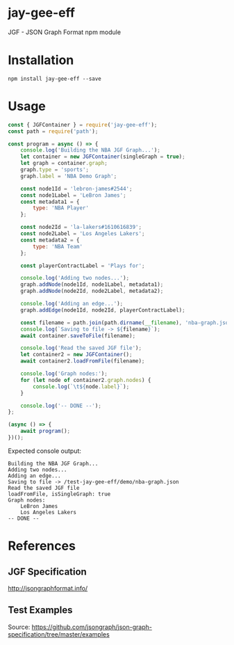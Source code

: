 # jay-gee-eff
JGF - JSON Graph Format npm module

# Installation
```
npm install jay-gee-eff --save
```

# Usage
```javascript
const { JGFContainer } = require('jay-gee-eff');
const path = require('path');

const program = async () => {
    console.log('Building the NBA JGF Graph...');
    let container = new JGFContainer(singleGraph = true);
    let graph = container.graph;
    graph.type = 'sports';
    graph.label = 'NBA Demo Graph';

    const node1Id = 'lebron-james#2544';
    const node1Label = 'LeBron James';
    const metadata1 = {
        type: 'NBA Player'
    };

    const node2Id = 'la-lakers#1610616839';
    const node2Label = 'Los Angeles Lakers';
    const metadata2 = {
        type: 'NBA Team'
    };

    const playerContractLabel = 'Plays for';

    console.log('Adding two nodes...');
    graph.addNode(node1Id, node1Label, metadata1);
    graph.addNode(node2Id, node2Label, metadata2);

    console.log('Adding an edge...');
    graph.addEdge(node1Id, node2Id, playerContractLabel);

    const filename = path.join(path.dirname(__filename), 'nba-graph.json');
    console.log(`Saving to file -> ${filename}`);
    await container.saveToFile(filename);

    console.log('Read the saved JGF file');
    let container2 = new JGFContainer();
    await container2.loadFromFile(filename);

    console.log('Graph nodes:');
    for (let node of container2.graph.nodes) {
        console.log(`\t${node.label}`);
    }

    console.log('-- DONE --');
};

(async () => {
    await program();
})();
```

Expected console output:
```
Building the NBA JGF Graph...
Adding two nodes...
Adding an edge...
Saving to file -> /test-jay-gee-eff/demo/nba-graph.json
Read the saved JGF file
loadFromFile, isSingleGraph: true
Graph nodes:
	LeBron James
	Los Angeles Lakers
-- DONE --
```

# References
## JGF Specification
http://jsongraphformat.info/

## Test Examples
Source: https://github.com/jsongraph/json-graph-specification/tree/master/examples